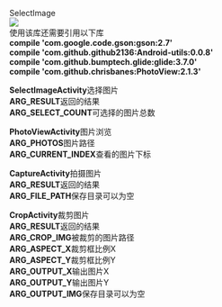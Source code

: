 SelectImage  
[![](https://jitpack.io/v/github2136/SelectImage.svg)](https://jitpack.io/#github2136/SelectImage)  
使用该库还需要引用以下库  
**compile 'com.google.code.gson:gson:2.7'**  
**compile 'com.github.github2136:Android-utils:0.0.8'**  
**compile 'com.github.bumptech.glide:glide:3.7.0'**  
**compile 'com.github.chrisbanes:PhotoView:2.1.3'**

**SelectImageActivity**选择图片  
**ARG_RESULT**返回的结果  
**ARG_SELECT_COUNT**可选择的图片总数  

**PhotoViewActivity**图片浏览  
**ARG_PHOTOS**图片路径  
**ARG_CURRENT_INDEX**查看的图片下标  

**CaptureActivity**拍摄图片  
**ARG_RESULT**返回的结果  
**ARG_FILE_PATH**保存目录可以为空  

**CropActivity**裁剪图片  
**ARG_RESULT**返回的结果  
**ARG_CROP_IMG**被裁剪的图片路径  
**ARG_ASPECT_X**裁剪框比例X  
**ARG_ASPECT_Y**裁剪框比例Y  
**ARG_OUTPUT_X**输出图片X  
**ARG_OUTPUT_Y**输出图片Y  
**ARG_OUTPUT_IMG**保存目录可以为空  
